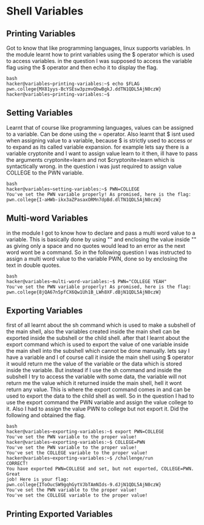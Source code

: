 # Shell Variables
## Printing Variables
Got to know that like programming languages, linux supports variables.
In the module learnt how to print variables using the $ operator which is used to access variables.
in the question I was supposed to access the variable flag using the $ operator and then echo it to display the flag. 
~~~
bash
hacker@variables~printing-variables:~$ echo $FLAG
pwn.college{MX81yys-BcYSEsw3pzmvQbwBgkJ.ddTN1QDL5AjN0czW}
hacker@variables~printing-variables:~$
~~~

## Setting Variables
Learnt that of course like programming languages, values can be assigned to a variable. Can be done using the = operator.
Also learnt that $ isnt used when assigning value to a variable, because $ is strictly used to access or to expand as its called variable expansion.
for example lets say there is a variable cryptonite and I want to assign value learn to it then,
ill have to pass the arguments cryptonite=learn and not $cryptonite=learn which is syntactically wrong.
in the question i was just required to assign value COLLEGE to the PWN variable.
~~~
bash
hacker@variables~setting-variables:~$ PWN=COLLEGE
You've set the PWN variable properly! As promised, here is the flag:
pwn.college{I-aHWb-ikx3aZPasaxORMn7dpBd.dlTN1QDL5AjN0czW}
~~~


## Multi-word Variables
in the module I got to know how to declare and pass a multi word value to a variable. 
This is basically done by using "" and enclosing the value inside "" as giving only a space and no quotes would lead to an error as the next word wont be a command.
So in the following question I was instructed to assign a multi word value to the variable PWN, done so by enclosing the text in double quotes.
~~~
bash
hacker@variables~multi-word-variables:~$ PWN="COLLEGE YEAH"
You've set the PWN variable properly! As promised, here is the flag:
pwn.college{8jQA67n5pfCX6Qw1Uh1B_LWh8XF.dBjN1QDL5AjN0czW}
~~~


## Exporting Variables
first of all learnt about the sh command which is used to make a subshell of the main shell, also the variables created inside the main shell can be exported inside the subshell or the child shell.
after that I learnt about the export command which is used to export the value of one variable inside the main shell into the subshell which cannot be done manually.
lets say I have a variable and I of course call it inside the main shell using $ operator it would return me the value of the variable or the data which is stored inside the variable.
But instead if I use the sh command and inside the subshell I try to access the variable with some data, the variable will not return me the value which it returned inside the main shell, hell it wont return any value.
This is where the export command comes in and can be used to export the data to the child shell as well.
So in the question I had to use the export command the PWN variable and assign the value college to it.
Also I had to assign the value PWN to college but not export it.
Did the following and obtained the flag.

~~~
bash
hacker@variables~exporting-variables:~$ export PWN=COLLEGE
You've set the PWN variable to the proper value!
hacker@variables~exporting-variables:~$ COLLEGE=PWN
You've set the PWN variable to the proper value!
You've set the COLLEGE variable to the proper value!
hacker@variables~exporting-variables:~$ /challenge/run
CORRECT!
You have exported PWN=COLLEGE and set, but not exported, COLLEGE=PWN. Great
job! Here is your flag:
pwn.college{IToOucSW9gqhGytVJbTAmNIds-9.dJjN1QDL5AjN0czW}
You've set the PWN variable to the proper value!
You've set the COLLEGE variable to the proper value!
~~~


## Printing Exported Variables
